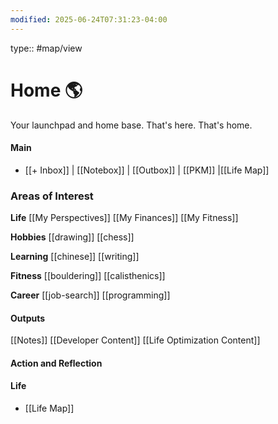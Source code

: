 ```yaml
---
modified: 2025-06-24T07:31:23-04:00
---
```

type:: #map/view 
# Home 🌎
Your launchpad and home base. That's here. That's home.

#### Main
- [[+ Inbox]] | [[Notebox]] | [[Outbox]] | [[PKM]] |[[Life Map]]
### Areas of Interest
<!--Ongoing responsibilities in your life. Areas of different buckets in your life-->

**Life**
[[My Perspectives]]
[[My Finances]]
[[My Fitness]]

**Hobbies**
[[drawing]]
[[chess]]

**Learning**
[[chinese]]
[[writing]]

**Fitness**
[[bouldering]]
[[calisthenics]]

**Career**
[[job-search]]
[[programming]]



#### Outputs
[[Notes]]
[[Developer Content]]
[[Life Optimization Content]]

#### Action and Reflection

#### Life
- [[Life Map]]
